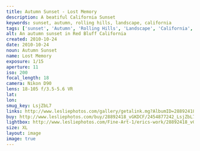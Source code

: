 ```yaml
---
title: Autumn Sunset - Lost Memory
description: A beatiful California Sunset
keywords: sunset, autumn, rolling hills, landscape, california
tags: ['sunset', 'Autumn', 'Rolling Hills', 'Landscape', 'California', 'Red Bluff']
alt: An autumn sunset in Red Bluff California
created: 2010-10-24
date: 2010-10-24
noun: Autumn Sunset
name: Lost Memory
exposure: 1/15
aperture: 11
iso: 200
focal_length: 18
camera: Nikon D90
lens: 18-105 f/3.5-5.6 VR
lat: 
lon: 
smug_key: LsjZbL7
links: http://www.lesliephotos.com/gallery/getalink.mg?AlbumID=28892418&AlbumKey=vGKDCF&ImageID=2454877242&ImageKey=LsjZbL7&how=forum&Page=1
buy: http://www.lesliephotos.com/buy/28892418_vGKDCF/2454877242_LsjZbL7/
lightbox: http://www.lesliephotos.com/Fine-Art-1/erics-work/28892418_vGKDCF#!i=2454877242&k=LsjZbL7&lb=1&s=A
size: XL
layout: image
image: true
---
```

